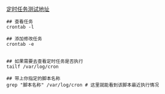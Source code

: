 [定时任务测试地址](http://www.matools.com/crontab)

```shell
## 查看任务
crontab -l

## 添加修改任务
crontab -e


## 如果需要去查看定时任务是否执行
tailf /var/log/cron

## 带上你指定的脚本名称
grep "脚本名称" /var/log/cron # 这里就能看到该脚本最近执行情况
```

